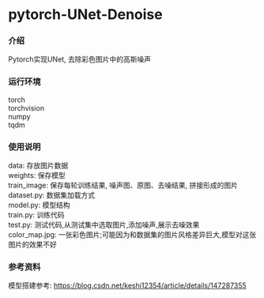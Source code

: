 # pytorch-UNet-Denoise

### 介绍
Pytorch实现UNet, 去除彩色图片中的高斯噪声 </br>

### 运行环境
torch </br>
torchvision </br>
numpy </br>
tqdm </br>

### 使用说明
data: 存放图片数据 </br>
weights: 保存模型 </br>
train_image: 保存每轮训练结果, 噪声图、原图、去噪结果, 拼接形成的图片 </br>
dataset.py: 数据集加载方式 </br>
model.py: 模型结构 </br>
train.py: 训练代码 </br>
test.py: 测试代码,从测试集中选取图片,添加噪声,展示去噪效果 </br>
color_map.jpg: 一张彩色图片;可能因为和数据集的图片风格差异巨大,模型对这张图片的效果不好 </br>

### 参考资料
模型搭建参考: https://blog.csdn.net/keshi12354/article/details/147287355
